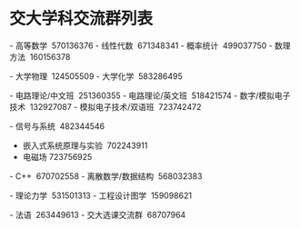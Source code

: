 # 交大学科交流群列表

- 高等数学  570136376
- 线性代数  671348341
- 概率统计  499037750
- 数理方法  160156378

- 大学物理  124505509
- 大学化学  583286495

- 电路理论/中文班  251360355
- 电路理论/英文班  518421574
- 数字/模拟电子技术  132927087
- 模拟电子技术/双语班  723742472

- 信号与系统  482344546
- 嵌入式系统原理与实验  702243911
- 电磁场  723756925

- C++  670702558
- 离散数学/数据结构  568032383

- 理论力学  531501313
- 工程设计图学  159098621

- 法语  263449613
- 交大选课交流群  68707964

